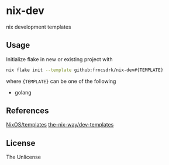 # nix-dev

nix development templates

## Usage

Initialize flake in new or existing project with

```sh
nix flake init --template github:frncsdrk/nix-dev#{TEMPLATE}
```

where `{TEMPLATE}` can be one of the following

- golang

## References

[NixOS/templates](https://github.com/NixOS/templates)
[the-nix-way/dev-templates](https://github.com/the-nix-way/dev-templates)

## License

The Unlicense
